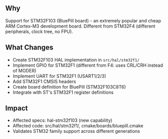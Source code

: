 ## Why

Support for STM32F103 (BluePill board) - an extremely popular and cheap ARM Cortex-M3 development board. Different from STM32F4 (different peripherals, clock tree, no FPU).

## What Changes

- Create STM32F103 HAL implementation in `src/hal/stm32f1/`
- Implement GPIO for STM32F1 (different from F4: uses CRL/CRH instead of MODER)
- Implement UART for STM32F1 (USART1/2/3)
- Add STM32F1 CMSIS headers
- Create board definition for BluePill (STM32F103C8T6)
- Integrate with ST's STM32F1 register definitions

## Impact

- Affected specs: hal-stm32f103 (new capability)
- Affected code: src/hal/stm32f1/, cmake/boards/bluepill.cmake
- Validates STM32 family support across different generations
